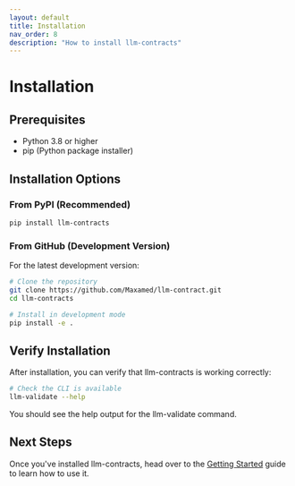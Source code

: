 ```yaml
---
layout: default
title: Installation
nav_order: 8
description: "How to install llm-contracts"
---
```


# Installation

## Prerequisites

- Python 3.8 or higher
- pip (Python package installer)

## Installation Options

### From PyPI (Recommended)

```bash
pip install llm-contracts
```

### From GitHub (Development Version)

For the latest development version:

```bash
# Clone the repository
git clone https://github.com/Maxamed/llm-contract.git
cd llm-contracts

# Install in development mode
pip install -e .
```

## Verify Installation

After installation, you can verify that llm-contracts is working correctly:

```bash
# Check the CLI is available
llm-validate --help
```

You should see the help output for the llm-validate command.

## Next Steps

Once you've installed llm-contracts, head over to the [Getting Started](getting-started) guide to learn how to use it. 